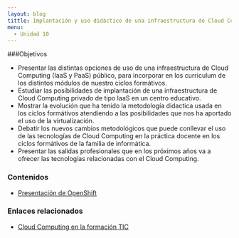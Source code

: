 ```yaml
---
layout: blog
tittle: Implantación y uso didáctico de una infraestructura de Cloud Computing en un centro educativo
menu:
  - Unidad 10
---
```


###Objetivos

* Presentar las distintas opciones de uso de una infraestructura de Cloud Computing (IaaS y PaaS) público, para incorporar en los curriculum de los distintos módulos de nuestro ciclos formátivos.
* Estudiar las posibilidades de implantación de una infraestructura de Cloud Computing privado de tipo IaaS en un centro educativo.
* Mostrar la evolución que ha tenido la metodología didactica usada en los ciclos formátivos atendiendo a las posibilidades que nos ha aportado el uso de la virtualización.
* Debatir los nuevos cambios metodológicos que puede conllevar el uso de las tecnologías de Cloud Computing en la práctica docente en los ciclos formátivos de la familia de informática.
* Presentar las salidas profesionales que en los próximos años va a ofrecer las tecnologías relacionadas con el Cloud Computing.

### Contenidos

* [Presentación de OpenShift](presentacion_openshift.html)

### Enlaces relacionados

* [Cloud Computing en la formación TIC](http://www.gonzalonazareno.org/cloud/material/cloud_en_la_educacion.pdf)


